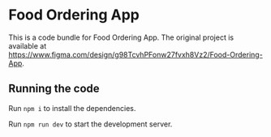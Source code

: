 
  # Food Ordering App

  This is a code bundle for Food Ordering App. The original project is available at https://www.figma.com/design/g98TcvhPFonw27fvxh8Vz2/Food-Ordering-App.

  ## Running the code

  Run `npm i` to install the dependencies.

  Run `npm run dev` to start the development server.
  